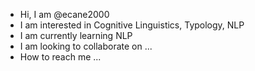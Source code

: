 - Hi, I am @ecane2000
- I am interested in Cognitive Linguistics, Typology, NLP
- I am currently learning NLP
- I am looking to collaborate on ...
- How to reach me ...